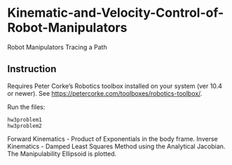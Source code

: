# Kinematic-and-Velocity-Control-of-Robot-Manipulators
Robot Manipulators Tracing a Path

## Instruction

Requires Peter Corke’s Robotics toolbox installed on your system (ver 10.4 or newer). 
See https://petercorke.com/toolboxes/robotics-toolbox/. 

Run the files:

`hw3problem1` <br>
`hw3problem2` <br>

Forward Kinematics - Product of Exponentials in the body frame.
Inverse Kinematics - Damped Least Squares Method using the Analytical Jacobian.
The Manipulability Ellipsoid is plotted.
